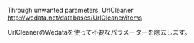 Through unwanted parameters.
UrlCleaner http://wedata.net/databases/UrlCleaner/items

UrlCleanerのWedataを使って不要なパラメーターを除去します。